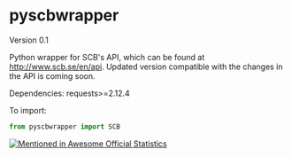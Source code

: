 # pyscbwrapper
Version 0.1

Python wrapper for SCB's API, which can be found at http://www.scb.se/en/api.
Updated version compatible with the changes in the API is coming soon. 

Dependencies: requests>=2.12.4

To import: 
```python
from pyscbwrapper import SCB
```



[![Mentioned in Awesome Official Statistics ](https://awesome.re/mentioned-badge.svg)](http://www.awesomeofficialstatistics.org)
